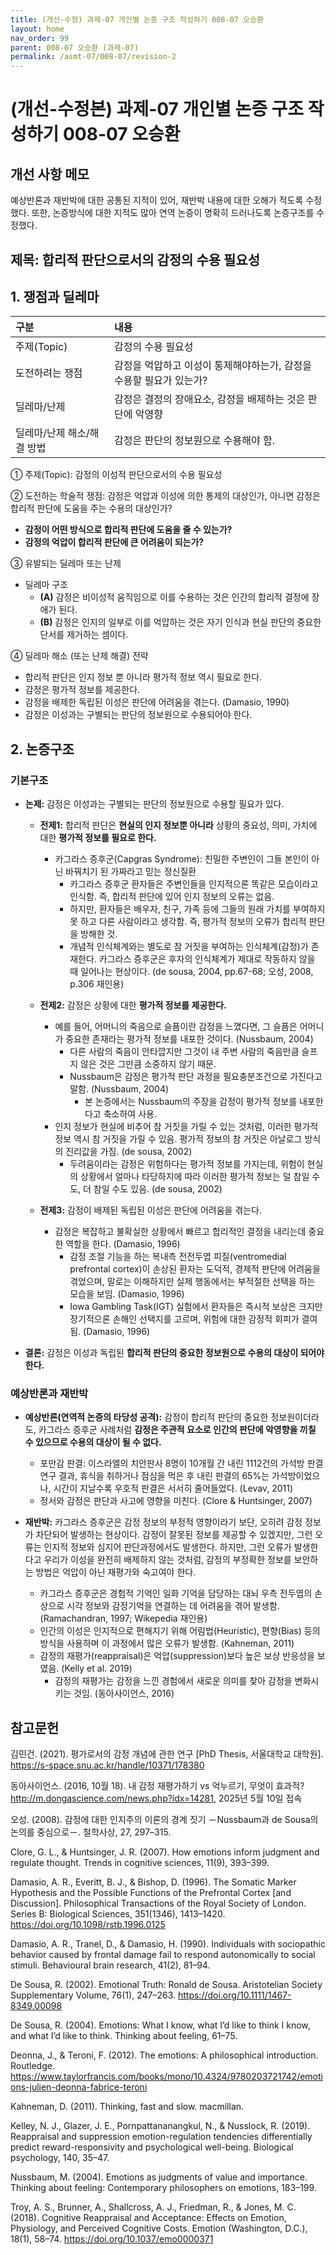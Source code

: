 ```yaml
---
title: (개선-수정) 과제-07 개인별 논증 구조 작성하기 008-07 오승환
layout: home
nav_order: 99
parent: 008-07 오승환 (과제-07)
permalink: /asmt-07/008-07/revision-2
---
```


# (개선-수정본) 과제-07 개인별 논증 구조 작성하기 008-07 오승환 

## 개선 사항 메모

예상반론과 재반박에 대한 공통된 지적이 있어, 재반박 내용에 대한 오해가 적도록 수정했다. 또한, 논증방식에 대한 지적도 많아 연역 논증이 명확히 드러나도록 논증구조를 수정했다.

## 제목: 합리적 판단으로서의 감정의 수용 필요성   

## 1. 쟁점과 딜레마

| 구분 | 내용 |
|:---|:---|
| 주제(Topic) | 감정의 수용 필요성 |
| 도전하려는 쟁점 | 감정을 억압하고 이성이 통제해야하는가, 감정을 수용할 필요가 있는가? |
| 딜레마/난제 | 감정은 결정의 장애요소, 감정을 배제하는 것은 판단에 악영향 |
| 딜레마/난제 해소/해결 방법 | 감정은 판단의 정보원으로 수용해야 함. |

① 주제(Topic): 감정의 이성적 판단으로서의 수용 필요성 

② 도전하는 학술적 쟁점: 감정은 억압과 이성에 의한 통제의 대상인가, 아니면 감정은 합리적 판단에 도움을 주는 수용의 대상인가? 

- **감정이 어떤 방식으로 합리적 판단에 도움을 줄 수 있는가?**
- **감정의 억압이 합리적 판단에 큰 어려움이 되는가?**

③ 유발되는 딜레마 또는 난제

- 딜레마 구조
  - **(A)** 감정은 비이성적 움직임으로 이를 수용하는 것은 인간의 합리적 결정에 장애가 된다.
  - **(B)** 감정은 인지의 일부로 이를 억압하는 것은 자기 인식과 현실 판단의 중요한 단서를 제거하는 셈이다.

④ 딜레마 해소 (또는 난제 해결) 전략

- 합리적 판단은 인지 정보 뿐 아니라 평가적 정보 역시 필요로 한다.
- 감정은 평가적 정보를 제공한다.
- 감정을 배제한 독립된 이성은 판단에 어려움을 겪는다. (Damasio, 1990)
- 감정은 이성과는 구별되는 판단의 정보원으로 수용되어야 한다.

## 2. 논증구조

### 기본구조

- **논제:** 감정은 이성과는 구별되는 판단의 정보원으로 수용할 필요가 있다.
  
  - **전제1:** 합리적 판단은 **현실의 인지 정보뿐 아니라** 상황의 중요성, 의미, 가치에 대한 **평가적 정보를 필요로 한다.**
    - 카그라스 증후군(Capgras Syndrome): 친밀한 주변인이 그들 본인이 아닌 바꿔치기 된 가짜라고 믿는 정신질환
      - 카그라스 증후군 환자들은 주변인들을 인지적으론 똑같은 모습이라고 인식함. 즉, 합리적 판단에 있어 인지 정보의 오류는 없음.
      - 하지만, 환자들은 배우자, 친구, 가족 등에 그들의 원래 가치를 부여하지 못 하고 다른 사람이라고 생각함. 즉, 평가적 정보의 오류가 합리적 판단을 방해한 것.
      - 개념적 인식체계와는 별도로 참 거짓을 부여하는 인식체계(감정)가 존재한다. 카그라스 증후군은 후자의 인식체계가 제대로 작동하지 않을 때 일어나는 현상이다. (de sousa, 2004, pp.67-68; 오성, 2008, p.306 재인용)
      
  - **전제2:** 감정은 상황에 대한 **평가적 정보를 제공한다.**
    - 예를 들어, 어머니의 죽음으로 슬픔이란 감정을 느꼈다면, 그 슬픔은 어머니가 중요한 존재라는 평가적 정보를 내포한 것이다. (Nussbaum, 2004)
      - 다른 사람의 죽음이 안타깝지만 그것이 내 주변 사람의 죽음만큼 슬프지 않은 것은 그만큼 소중하지 않기 때문.
      - Nussbaum은 감정은 평가적 판단 과정을 필요충분조건으로 가진다고 말함. (Nussbaum, 2004)
        - 본 논증에서는 Nussbaum의 주장을 감정이 평가적 정보를 내포한다고 축소하여 사용.
    - 인지 정보가 현실에 비추어 참 거짓을 가릴 수 있는 것처럼, 이러한 평가적 정보 역시 참 거짓을 가릴 수 있음. 평가적 정보의 참 거짓은 아날로그 방식의 진리값을 가짐. (de sousa, 2002)
      - 두려움이라는 감정은 위험하다는 평가적 정보를 가지는데, 위험이 현실의 상황에서 얼마나 타당하지에 따라 이러한 평가적 정보는 덜 참일 수도, 더 참일 수도 있음. (de sousa, 2002)


  - **전제3:** 감정이 배제된 독립된 이성은 판단에 어려움을 겪는다.
    - 감정은 복잡하고 불확실한 상황에서 빠르고 합리적인 결정을 내리는데 중요한 역할을 한다. (Damasio, 1996)
      - 감정 조절 기능을 하는 복내측 전전두엽 피질(ventromedial prefrontal cortex)이 손상된 환자는 도덕적, 경제적 판단에 어려움을 겪었으며, 말로는 이해하지만 실제 행동에서는 부적절한 선택을 하는 모습을 보임. (Damasio, 1996)
      - Iowa Gambling Task(IGT) 실험에서 환자들은 즉시적 보상은 크지만 장기적으론 손해인 선택지를 고르며, 위험에 대한 감정적 회피가 결여됨. (Damasio, 1996)


- **결론:** 감정은 이성과 독립된 **합리적 판단의 중요한 정보원으로 수용의 대상이 되어야 한다.**

### 예상반론과 재반박
 
- **예상반론(연역적 논증의 타당성 공격):** 감정이 합리적 판단의 중요한 정보원이더라도, 카그라스 증후군 사례처럼 **감정은 주관적 요소로 인간의 판단에 악영향을 끼칠 수 있으므로 수용의 대상이 될 수 없다.**
  - 포만감 판결: 이스라엘의 치안판사 8명이 10개월 간 내린 1112건의 가석방 판결 연구 결과, 휴식을 취하거나 점심을 먹은 후 내린 판결의 65%는 가석방이었으나, 시간이 지날수록 우호적 판결은 서서히 줄어들었다. (Levav, 2011)
  - 정서와 감정은 판단과 사고에 영향을 미친다. (Clore & Huntsinger, 2007)

- **재반박:**  카그라스 증후군은 감정 정보의 부정적 영향이라기 보단, 오히려 감정 정보가 차단되어 발생하는 현상이다. 감정이 잘못된 정보를 제공할 수 있겠지만, 그런 오류는 인지적 정보와 심지어 판단과정에서도 발생한다. 하지만, 그런 오류가 발생한다고 우리가 이성을 완전히 배제하지 않는 것처럼, 감정의 부정확한 정보를 보안하는 방법은 억압이 아닌 재평가와 숙고여야 한다.
  - 카그라스 증후군은 경험적 기억인 일화 기억을 담당하는 대뇌 우측 전두엽의 손상으로 시각 정보와 감정기억을 연결하는 데 어려움을 겪어 발생함. (Ramachandran, 1997; Wikepedia 재인용)
  - 인간의 이성은 인지적으로 편해지기 위해 어림법(Heuristic), 편향(Bias) 등의 방식을 사용하며 이 과정에서 많은 오류가 발생함. (Kahneman, 2011)
  - 감정의 재평가(reappraisal)은 억압(suppression)보다 높은 보상 반응성을 보였음. (Kelly et al. 2019)
    - 감정의 재평가는 감정을 느낀 경험에서 새로운 의미를 찾아 감정을 변화시키는 것임. (동아사이언스, 2016)
  
## 참고문헌

김민건. (2021). 평가로서의 감정 개념에 관한 연구 [PhD Thesis, 서울대학교 대학원]. https://s-space.snu.ac.kr/handle/10371/178380

동아사이언스. (2016, 10월 18). 내 감정 재평가하기 vs 억누르기, 무엇이 효과적? http://m.dongascience.com/news.php?idx=14281, 2025년 5월 10일 접속

오성. (2008). 감정에 대한 인지주의 이론의 경계 짓기 －Nussbaum과 de Sousa의 논의를 중심으로－. 철학사상, 27, 297–315.

Clore, G. L., & Huntsinger, J. R. (2007). How emotions inform judgment and regulate thought. Trends in cognitive sciences, 11(9), 393–399.

Damasio, A. R., Everitt, B. J., & Bishop, D. (1996). The Somatic Marker Hypothesis and the Possible Functions of the Prefrontal Cortex [and Discussion]. Philosophical Transactions of the Royal Society of London. Series B: Biological Sciences, 351(1346), 1413–1420. https://doi.org/10.1098/rstb.1996.0125

Damasio, A. R., Tranel, D., & Damasio, H. (1990). Individuals with sociopathic behavior caused by frontal damage fail to respond autonomically to social stimuli. Behavioural brain research, 41(2), 81–94.

De Sousa, R. (2002). Emotional Truth: Ronald de Sousa. Aristotelian Society Supplementary Volume, 76(1), 247–263. https://doi.org/10.1111/1467-8349.00098

De Sousa, R. (2004). Emotions: What I know, what I’d like to think I know, and what I’d like to think. Thinking about feeling, 61–75.

Deonna, J., & Teroni, F. (2012). The emotions: A philosophical introduction. Routledge. https://www.taylorfrancis.com/books/mono/10.4324/9780203721742/emotions-julien-deonna-fabrice-teroni

Kahneman, D. (2011). Thinking, fast and slow. macmillan.

Kelley, N. J., Glazer, J. E., Pornpattananangkul, N., & Nusslock, R. (2019). Reappraisal and suppression emotion-regulation tendencies differentially predict reward-responsivity and psychological well-being. Biological psychology, 140, 35–47.

Nussbaum, M. (2004). Emotions as judgments of value and importance. Thinking about feeling: Contemporary philosophers on emotions, 183–199.

Troy, A. S., Brunner, A., Shallcross, A. J., Friedman, R., & Jones, M. C. (2018). Cognitive Reappraisal and Acceptance: Effects on Emotion, Physiology, and Perceived Cognitive Costs. Emotion (Washington, D.C.), 18(1), 58–74. https://doi.org/10.1037/emo0000371

